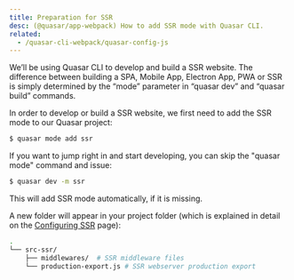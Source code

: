 ```yaml
---
title: Preparation for SSR
desc: (@quasar/app-webpack) How to add SSR mode with Quasar CLI.
related:
  - /quasar-cli-webpack/quasar-config-js
---
```


We’ll be using Quasar CLI to develop and build a SSR website. The difference between building a SPA, Mobile App, Electron App, PWA or SSR is simply determined by the “mode” parameter in “quasar dev” and “quasar build” commands.

In order to develop or build a SSR website, we first need to add the SSR mode to our Quasar project:

```bash
$ quasar mode add ssr
```

If you want to jump right in and start developing, you can skip the "quasar mode" command and issue:

```bash
$ quasar dev -m ssr
```

This will add SSR mode automatically, if it is missing.

A new folder will appear in your project folder (which is explained in detail on the [Configuring SSR](/quasar-cli-webpack/developing-ssr/configuring-ssr) page):

```bash
.
└── src-ssr/
    ├── middlewares/  # SSR middleware files
    └── production-export.js # SSR webserver production export
```
